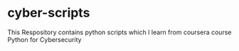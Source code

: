 # cyber-scripts
This Respository contains python scripts which I learn from coursera course Python for Cybersecurity
